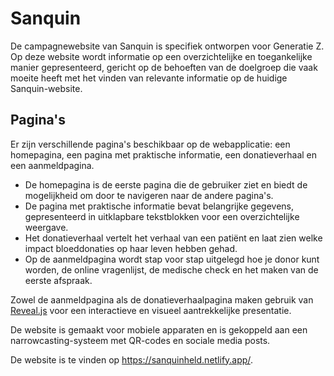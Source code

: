 # Sanquin
De campagnewebsite van Sanquin is specifiek ontworpen voor Generatie Z. Op deze website wordt informatie op een overzichtelijke en toegankelijke manier gepresenteerd, gericht op de behoeften van de doelgroep die vaak moeite heeft met het vinden van relevante informatie op de huidige Sanquin-website.

## Pagina's
Er zijn verschillende pagina's beschikbaar op de webapplicatie: een homepagina, een pagina met praktische informatie, een donatieverhaal en een aanmeldpagina.
- De homepagina is de eerste pagina die de gebruiker ziet en biedt de mogelijkheid om door te navigeren naar de andere pagina's.
- De pagina met praktische informatie bevat belangrijke gegevens, gepresenteerd in uitklapbare tekstblokken voor een overzichtelijke weergave.
- Het donatieverhaal vertelt het verhaal van een patiënt en laat zien welke impact bloeddonaties op haar leven hebben gehad.
- Op de aanmeldpagina wordt stap voor stap uitgelegd hoe je donor kunt worden, de online vragenlijst, de medische check en het maken van de eerste afspraak.

Zowel de aanmeldpagina als de donatieverhaalpagina maken gebruik van [Reveal.js](https://revealjs.com/) voor een interactieve en visueel aantrekkelijke presentatie.





De website is gemaakt voor mobiele apparaten en is gekoppeld aan een narrowcasting-systeem met QR-codes en sociale media posts. 

De website is te vinden op https://sanquinheld.netlify.app/. 

